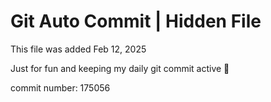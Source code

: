 # Git Auto Commit | Hidden File

This file was added Feb 12, 2025

Just for fun and keeping my daily git commit active 🤪

commit number: 175056

